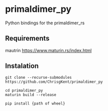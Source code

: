 # primaldimer_py
Python bindings for the primaldimer_rs

## Requirements 
mautrin https://www.maturin.rs/index.html

## Instalation 

```
git clone --recurse-submodules https://github.com/ChrisgKent/primaldimer_py

cd primaldimer_py
maturin build --release

pip install {path of wheel}
```
